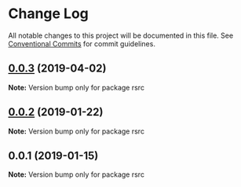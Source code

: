 # Change Log

All notable changes to this project will be documented in this file.
See [Conventional Commits](https://conventionalcommits.org) for commit guidelines.

## [0.0.3](https://github.com/signalsciences/rsrc/compare/rsrc@0.0.2...rsrc@0.0.3) (2019-04-02)

**Note:** Version bump only for package rsrc





## [0.0.2](https://github.com/signalsciences/rsrc/compare/rsrc@0.0.1...rsrc@0.0.2) (2019-01-22)

**Note:** Version bump only for package rsrc





## 0.0.1 (2019-01-15)

**Note:** Version bump only for package rsrc
